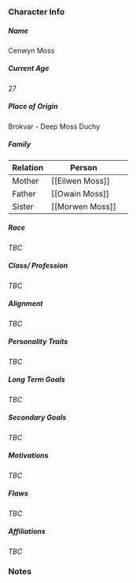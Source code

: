 ### Character Info
##### Name 
Cenwyn Moss
##### Current Age
27
##### Place of Origin
Brokvar - Deep Moss Duchy
##### Family
| Relation | Person |  |
| ---- | ---- | ---- |
| Mother | [[Eilwen Moss]] |  |
| Father | [[Owain Moss]] |  |
| Sister | [[Morwen Moss]] |  |

##### Race
*TBC*
##### Class/ Profession
*TBC*
##### Alignment
*TBC*
##### Personality Traits
*TBC*
##### Long Term Goals
*TBC*
##### Secondary Goals
*TBC*
##### Motivations
*TBC*
##### Flaws
*TBC*
##### Affiliations
*TBC*
### Notes

